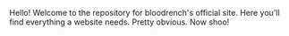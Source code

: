 Hello! Welcome to the repository for bloodrench's official site. Here you'll find everything a website needs. Pretty obvious. Now shoo!
